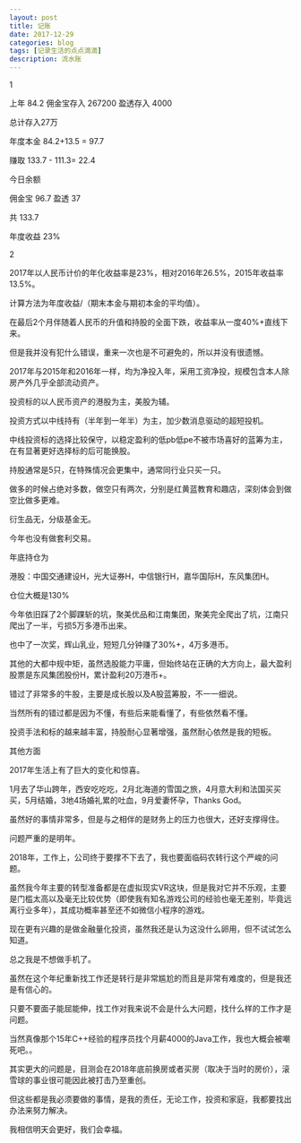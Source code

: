 ```yaml
---
layout: post
title: 记账
date: 2017-12-29
categories: blog
tags: [记录生活的点点滴滴]
description: 流水账
---
```


1

上年 84.2
佣金宝存入 267200
盈透存入 4000

总计存入27万

年度本金
84.2+13.5 = 97.7

赚取 133.7 - 111.3= 22.4

今日余额 

佣金宝 96.7
盈透 37

共 133.7

年度收益 23%

2

2017年以人民币计价的年化收益率是23%，相对2016年26.5%，2015年收益率13.5%。

计算方法为年度收益/（期末本金与期初本金的平均值）。

在最后2个月伴随着人民币的升值和持股的全面下跌，收益率从一度40%+直线下来。

但是我并没有犯什么错误，重来一次也是不可避免的，所以并没有很遗憾。

2017年与2015年和2016年一样，均为净投入年，采用工资净投，规模包含本人除房产外几乎全部流动资产。

投资标的以人民币资产的港股为主，美股为辅。

投资方式以中线持有（半年到一年半）为主，加少数消息驱动的超短投机。

中线投资标的选择比较保守，以稳定盈利的低pb低pe不被市场喜好的蓝筹为主，在有显著更好选择标的后可能换股。

持股通常是5只，在特殊情况会更集中，通常同行业只买一只。

做多的时候占绝对多数，做空只有两次，分别是红黄蓝教育和趣店，深刻体会到做空比做多更难。

衍生品无，分级基金无。

今年也没有做套利交易。

年底持仓为

港股：中国交通建设H，光大证券H，中信银行H，嘉华国际H，东风集团H。

仓位大概是130%

今年依旧踩了2个脚踝斩的坑，聚美优品和江南集团，聚美完全爬出了坑，江南只爬出了一半，亏损5万多港币出来。

也中了一次奖，辉山乳业，短短几分钟赚了30%+，4万多港币。

其他的大都中规中矩，虽然选股能力平庸，但始终站在正确的大方向上，最大盈利股票是东风集团股份H，累计盈利20万港币+。

错过了非常多的牛股，主要是成长股以及A股蓝筹股，不一一细说。

当然所有的错过都是因为不懂，有些后来能看懂了，有些依然看不懂。

投资手法和标的越来越丰富，持股耐心显著增强，虽然耐心依然是我的短板。

其他方面

2017年生活上有了巨大的变化和惊喜。

1月去了华山跨年，西安吃吃吃，2月北海道的雪国之旅，4月意大利和法国买买买，5月结婚，3地4场婚礼累的吐血，9月爱妻怀孕，Thanks God。

虽然好的事情非常多，但是与之相伴的是财务上的压力也很大，还好支撑得住。

问题严重的是明年。

2018年，工作上，公司终于要撑不下去了，我也要面临码农转行这个严峻的问题。

虽然我今年主要的转型准备都是在虚拟现实VR这块，但是我对它并不乐观，主要是门槛太高以及毫无比较优势（即使我有知名游戏公司的经验也毫无差别，毕竟远离行业多年），其成功概率甚至还不如微信小程序的游戏。

现在更有兴趣的是做金融量化投资，虽然我还是认为这没什么卵用，但不试试怎么知道。

总之我是不想做手机了。

虽然在这个年纪重新找工作还是转行是非常尴尬的而且是非常有难度的，但是我还是有信心的。

只要不要面子能屈能伸，找工作对我来说不会是什么大问题，找什么样的工作才是问题。

当然真像那个15年C++经验的程序员找个月薪4000的Java工作，我也大概会被嘲死吧。。

其实更大的问题是，目测会在2018年底前换房或者买房（取决于当时的房价），滚雪球的事业很可能因此被打击乃至重创。

但这些都是我必须要做的事情，是我的责任，无论工作，投资和家庭，我都要找出办法来努力解决。

我相信明天会更好，我们会幸福。



